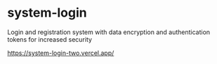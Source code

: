 # system-login

Login and registration system with data encryption and authentication tokens for increased security

https://system-login-two.vercel.app/
